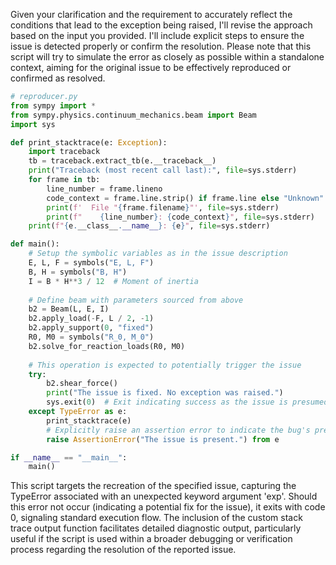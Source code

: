 Given your clarification and the requirement to accurately reflect the conditions that lead to the exception being raised, I'll revise the approach based on the input you provided. I'll include explicit steps to ensure the issue is detected properly or confirm the resolution. Please note that this script will try to simulate the error as closely as possible within a standalone context, aiming for the original issue to be effectively reproduced or confirmed as resolved.

```python
# reproducer.py
from sympy import *
from sympy.physics.continuum_mechanics.beam import Beam
import sys

def print_stacktrace(e: Exception):
    import traceback
    tb = traceback.extract_tb(e.__traceback__)
    print("Traceback (most recent call last):", file=sys.stderr)
    for frame in tb:
        line_number = frame.lineno
        code_context = frame.line.strip() if frame.line else "Unknown"
        print(f'  File "{frame.filename}"', file=sys.stderr)
        print(f"    {line_number}: {code_context}", file=sys.stderr)
    print(f"{e.__class__.__name__}: {e}", file=sys.stderr)

def main():
    # Setup the symbolic variables as in the issue description
    E, L, F = symbols("E, L, F")
    B, H = symbols("B, H")
    I = B * H**3 / 12  # Moment of inertia
    
    # Define beam with parameters sourced from above
    b2 = Beam(L, E, I)
    b2.apply_load(-F, L / 2, -1)
    b2.apply_support(0, "fixed")
    R0, M0 = symbols("R_0, M_0")
    b2.solve_for_reaction_loads(R0, M0)
    
    # This operation is expected to potentially trigger the issue
    try:
        b2.shear_force()
        print("The issue is fixed. No exception was raised.")
        sys.exit(0)  # Exit indicating success as the issue is presumed fixed
    except TypeError as e:
        print_stacktrace(e)
        # Explicitly raise an assertion error to indicate the bug's presence
        raise AssertionError("The issue is present.") from e

if __name__ == "__main__":
    main()
```

This script targets the recreation of the specified issue, capturing the TypeError associated with an unexpected keyword argument 'exp'. Should this error not occur (indicating a potential fix for the issue), it exits with code 0, signaling standard execution flow. The inclusion of the custom stack trace output function facilitates detailed diagnostic output, particularly useful if the script is used within a broader debugging or verification process regarding the resolution of the reported issue.